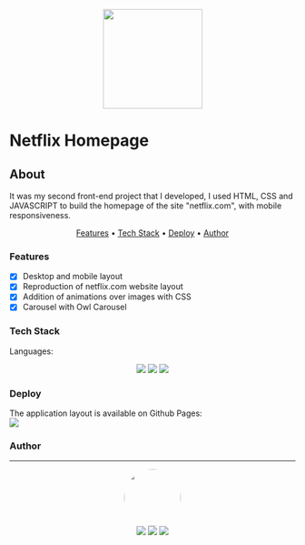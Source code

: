 <p align="center">
  <img src="https://www.google.com/imgres?imgurl=https%3A%2F%2Fassets.b9.com.br%2Fwp-content%2Fuploads%2F2016%2F06%2Fnetflix-logo-thumb.jpg&imgrefurl=https%3A%2F%2Fwww.b9.com.br%2F65595%2Fnetflix-apresenta-novo-logo%2F&tbnid=YD3tB2uHyPkvRM&vet=12ahUKEwjpwq3M-7DwAhXzjZUCHfYtDdEQMygBegUIARC2AQ..i&docid=gH19eXdNnd8WlM&w=1060&h=596&q=netflix%20logo&ved=2ahUKEwjpwq3M-7DwAhXzjZUCHfYtDdEQMygBegUIARC2AQ" width="175" alt="" />
</p>

# Netflix Homepage

## About
<p>
    It was my second front-end project that I developed, I used HTML, CSS and JAVASCRIPT to build the homepage of the site "netflix.com", with mobile responsiveness. 
</p>

<p align="center">
    <a href="#features">Features</a> •
    <a href="#tech">Tech Stack</a> •
    <a href="#deploy">Deploy</a> •
    <a href="#author">Author</a>
</p>

### Features
- [x] Desktop and mobile layout<br>
- [x] Reproduction of netflix.com website layout<br>
- [x] Addition of animations over images with CSS<br>
- [x] Carousel with Owl Carousel<br> 

### Tech Stack
Languages:<br>
<p align="center">
<img src="https://img.shields.io/badge/html5%20-%23E34F26.svg?&style=for-the-badge&logo=html5&logoColor=white"/>
<img src="https://img.shields.io/badge/css3%20-%231572B6.svg?&style=for-the-badge&logo=css3&logoColor=white"/>
<img src="https://img.shields.io/badge/javascript%20-%23323330.svg?&style=for-the-badge&logo=javascript&logoColor=%23F7DF1E"/>
</p>

### Deploy

The application layout is available on Github Pages:<br>
<a href='https://mkvasconcelos.github.io/Netflix/' target="_blank" ><img src='https://img.shields.io/badge/github-pages%20-%23F05033.svg?&style=for-the-badge&logo=github&logoColor=white'></a>   
  

### Author
---
<p align='center'> 
  <img src="https://avatars.githubusercontent.com/u/77166529?s=460&u=a50a7e5f0522d64711bf41b7414631390ae9d80" width="100px" style="border-radius: 50%"/>
  <br>
  <a href="https://www.linkedin.com/in/mkvasconcelos/"><img src="https://img.shields.io/badge/linkedin-%230077B5.svg?&style=for-the-badge&logo=linkedin&logoColor=white"/></a>
  <a href="mailto:mateuskvasconcelos@gmail.com"><img src="https://img.shields.io/badge/gmail-D14836?&style=for-the-badge&logo=gmail&logoColor=white"/></a>
  <a href="https://github.com/mkvasconcelos"><img src="https://img.shields.io/badge/github-%23100000.svg?&style=for-the-badge&logo=github&logoColor=white" /></a>
</p>
